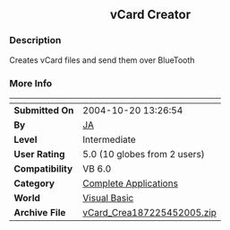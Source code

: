 ﻿<div align="center">

## vCard Creator


</div>

### Description

Creates vCard files and send them over BlueTooth
 
### More Info
 


<span>             |<span>
---                |---
**Submitted On**   |2004-10-20 13:26:54
**By**             |[JA](https://github.com/Planet-Source-Code/PSCIndex/blob/master/ByAuthor/ja.md)
**Level**          |Intermediate
**User Rating**    |5.0 (10 globes from 2 users)
**Compatibility**  |VB 6\.0
**Category**       |[Complete Applications](https://github.com/Planet-Source-Code/PSCIndex/blob/master/ByCategory/complete-applications__1-27.md)
**World**          |[Visual Basic](https://github.com/Planet-Source-Code/PSCIndex/blob/master/ByWorld/visual-basic.md)
**Archive File**   |[vCard\_Crea187225452005\.zip](https://github.com/Planet-Source-Code/ja-vcard-creator__1-59839/archive/master.zip)









